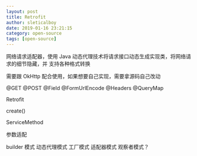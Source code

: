 ```yaml
---
layout: post
title: Retrofit
author: sleticalboy
date: 2019-01-16 23:21:15
category: open-source
tags: [open-source]
---
```


网络请求适配器，使用 Java 动态代理技术将请求接口动态生成实现类，将网络请求的细节隐藏，并
支持各种格式转换

需要跟 OkHttp 配合使用，如果想要自己实现，需要拿源码自己改动

@GET @POST @Field @FormUrlEncode @Headers @QueryMap

Retrofit

create()

ServiceMethod

参数适配



builder 模式
动态代理模式
工厂模式
适配器模式
观察者模式？